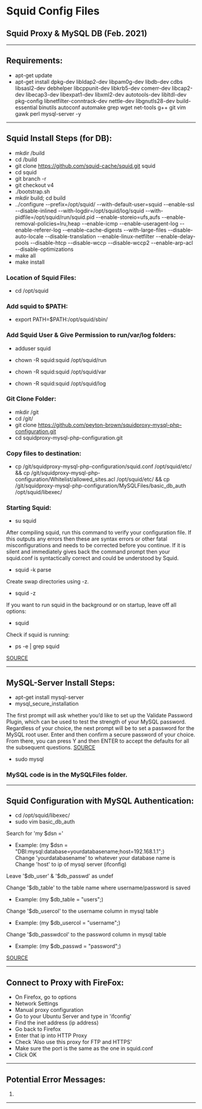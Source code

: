 # Squid Config Files

## Squid Proxy & MySQL DB (Feb. 2021)

---

## Requirements:
- apt-get update         
- apt-get install dpkg-dev libldap2-dev libpam0g-dev libdb-dev cdbs libsasl2-dev debhelper libcppunit-dev libkrb5-dev comerr-dev libcap2-dev libecap3-dev libexpat1-dev libxml2-dev autotools-dev libltdl-dev pkg-config libnetfilter-conntrack-dev nettle-dev libgnutls28-dev build-essential binutils autoconf automake grep wget net-tools g++ git vim gawk perl mysql-server -y      

---

## Squid Install Steps (for DB):
- mkdir /build          
- cd /build      
- git clone https://github.com/squid-cache/squid.git  squid       
- cd squid     
- git branch -r       
- git checkout v4        
- ./bootstrap.sh         
- mkdir build; cd build            
- ../configure --prefix=/opt/squid/ --with-default-user=squid --enable-ssl --disable-inlined --with-logdir=/opt/squid/log/squid --with-pidfile=/opt/squid/run/squid.pid --enable-storeio=ufs,aufs --enable-removal-policies=lru,heap --enable-icmp --enable-useragent-log --enable-referer-log --enable-cache-digests --with-large-files --disable-auto-locale --disable-translation --enable-linux-netfilter --enable-delay-pools --disable-htcp --disable-wccp --disable-wccp2 --enable-arp-acl --disable-optimizations       
- make all     
- make install         

### Location of Squid Files:  
- cd /opt/squid     

### Add squid to $PATH:
- export PATH=$PATH:/opt/squid/sbin/       

### Add Squid User & Give Permission to run/var/log folders:    
- adduser squid           

- chown -R squid:squid /opt/squid/run         
- chown -R squid:squid /opt/squid/var            
- chown -R squid:squid /opt/squid/log           

### Git Clone Folder:
- mkdir /git      
- cd /git/       
- git clone https://github.com/peyton-brown/squidproxy-mysql-php-configuration.git              
- cd squidproxy-mysql-php-configuration.git             

### Copy files to destination:
- cp /git/squidproxy-mysql-php-configuration/squid.conf /opt/squid/etc/ && cp /git/squidproxy-mysql-php-configuration/Whitelist/allowed_sites.acl /opt/squid/etc/ && cp /git/squidproxy-mysql-php-configuration/MySQLFiles/basic_db_auth /opt/squid/libexec/          

### Starting Squid:
- su squid          

After compiling squid, run this command to verify your configuration file. If this outputs any errors then these are syntax errors or other fatal misconfigurations and needs to be corrected before you continue. If it is silent and immediately gives back the command prompt then your squid.conf is syntactically correct and could be understood by Squid.       
- squid -k parse        

Create swap directories using -z.     
- squid -z     

If you want to run squid in the background or on startup, leave off all options:          
- squid           

Check if squid is running:      
- ps -e | grep squid           

[SOURCE](https://wiki.squid-cache.org/SquidFaq/InstallingSquid)             

---

## MySQL-Server Install Steps:
- apt-get install mysql-server    
- mysql_secure_installation   

The first prompt will ask whether you’d like to set up the Validate Password Plugin, which can be used to test the strength of your MySQL password. Regardless of your choice, the next prompt will be to set a password for the MySQL root user. Enter and then confirm a secure password of your choice. From there, you can press Y and then ENTER to accept the defaults for all the subsequent questions. [SOURCE](https://www.digitalocean.com/community/tutorials/how-to-install-mysql-on-ubuntu-20-04)    

- sudo mysql   

### MySQL code is in the MySQLFiles folder.

---

## Squid Configuration with MySQL Authentication:

- cd /opt/squid/libexec/    
- sudo vim basic_db_auth    

Search for 'my $dsn ='   
- Example: (my $dsn = "DBI:mysql:database=yourdatabasename;host=192.168.1.1";)    
Change 'yourdatabasename' to whatever your database name is    
Change 'host' to ip of mysql server (ifconfig)    

Leave '$db_user' & '$db_passwd' as undef    

Change '$db_table' to the table name where username/password is saved    
- Example: (my $db_table = "users";)    

Change '$db_usercol' to the username column in mysql table    
- Example: (my $db_usercol = "username";)    

Change '$db_passwdcol' to the password column in mysql table    
- Example: (my $db_passwd = "password";)    

[SOURCE](http://linchpincorner.blogspot.com/2016/08/squid-proxy-server-configuration-with_23.html)

---

## Connect to Proxy with FireFox:

- On Firefox, go to options   
- Network Settings   
- Manual proxy configuration   
- Go to your Ubuntu Server and type in 'ifconfig'   
- Find the inet address (ip address)   
- Go back to Firefox   
- Enter that ip into HTTP Proxy   
- Check 'Also use this proxy for FTP and HTTPS'   
- Make sure the port is the same as the one in squid.conf   
- Click OK   

---

## Potential Error Messages:

1.

---
